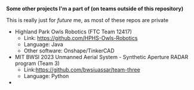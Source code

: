 **Some other projects I'm a part of (on teams outside of this repository)**

This is really just for *future* me, as most of these repos are private

* Highland Park Owls Robotics (FTC Team 12417)
  * Link: https://github.com/HPHS-Owls-Robotics
  * Language: Java
  * Other software: Onshape/TinkerCAD
* MIT BWSI 2023 Unmanned Aerial System - Synthetic Aperture RADAR program (Team 3)
  * Link:https://github.com/bwsiuassar/team-three 
  * Language: Python
* 
